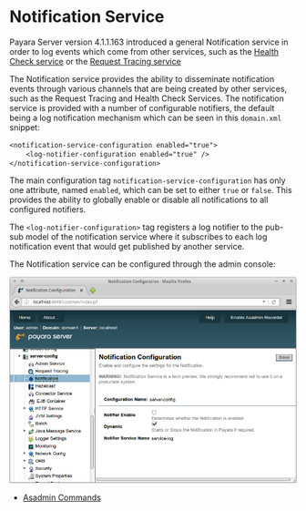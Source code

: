 # Notification Service

Payara Server version 4.1.1.163 introduced a general Notification service in order to log events which come from other services, such as the [Health Check service](/documentation/extended-documentation/health-check-service/health-check-service.md) or the [Request Tracing service](/documentation/extended-documentation/request-tracing-service/request-tracing-service.md)

The Notification service provides the ability to disseminate notification events through various channels that are being created by other services, such as the Request Tracing and Health Check Services. The notification service is provided with a number of configurable notifiers, the default being a log notification mechanism which can be seen in this `domain.xml` snippet:

```
<notification-service-configuration enabled="true">
    <log-notifier-configuration enabled="true" />
</notification-service-configuration>
```


The main configuration tag `notification-service-configuration` has only one attribute, named `enabled`, which can be set to either `true` or `false`. This provides the ability to globally enable or disable all notifications to all configured notifiers.

The `<log-notifier-configuration>` tag registers a log notifier to the pub-sub model of the notification service where it subscribes to each log notification event that would get published by another service.

The Notification service can be configured through the admin console:

![Notification service admin console screenshot](/images/notification-configuration.png)


* [Asadmin Commands](asadmin-commands.md)
